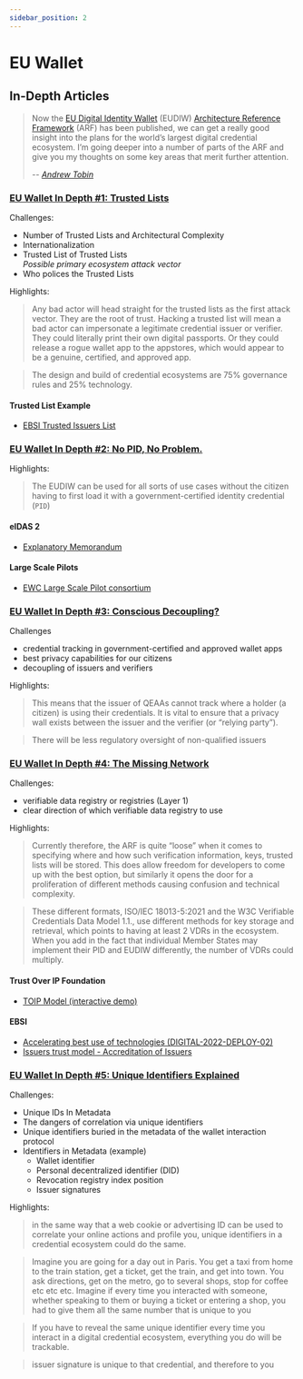 ```yaml
---
sidebar_position: 2
---
```


# EU Wallet

## In-Depth Articles
> Now the [EU Digital Identity Wallet](https://commission.europa.eu/strategy-and-policy/priorities-2019-2024/europe-fit-digital-age/european-digital-identity_en) (EUDIW) [Architecture Reference Framework](https://digital-strategy.ec.europa.eu/en/library/european-digital-identity-wallet-architecture-and-reference-framework) (ARF) has been published, we can get a really good insight into the plans for the world’s largest digital credential ecosystem. I’m going deeper into a number of parts of the ARF and give you my thoughts on some key areas that merit further attention.
>
> -- _[Andrew Tobin](https://www.linkedin.com/in/tobinandrew/)_

### [EU Wallet In Depth #1: Trusted Lists](https://www.linkedin.com/pulse/eu-wallet-depth-1-trusted-lists-andrew-tobin/)  
Challenges:
* Number of Trusted Lists and Architectural Complexity
* Internationalization
* Trusted List of Trusted Lists  
_Possible primary ecosystem attack vector_
* Who polices the Trusted Lists 

Highlights:

> Any bad actor will head straight for the trusted lists as the first attack vector. They are the root of trust. Hacking a trusted list will mean a bad actor can impersonate a legitimate credential issuer or verifier. They could literally print their own digital passports. Or they could release a rogue wallet app to the appstores, which would appear to be a genuine, certified, and approved app.

> The design and build of credential ecosystems are 75% governance rules and 25% technology. 

#### Trusted List Example
*  [EBSI Trusted Issuers List](https://ec.europa.eu/digital-building-blocks/wikis/display/EBSIDOC/Issuers+trust+model+-+Accreditation+of+Issuers)

### [EU Wallet In Depth #2: No PID, No Problem.](https://www.linkedin.com/pulse/eu-wallet-depth-2-pid-problem-andrew-tobin/)  
Highlights:

> The EUDIW can be used for all sorts of use cases without the citizen having to first load it with a government-certified identity credential (`PID`)

#### eIDAS 2
* [Explanatory Memorandum](https://eur-lex.europa.eu/legal-content/EN/TXT/?uri=CELEX%3A52021PC0281)

#### Large Scale Pilots
* [EWC Large Scale Pilot consortium](https://eudiwalletconsortium.org/)

### [EU Wallet In Depth #3: Conscious Decoupling?](https://www.linkedin.com/pulse/eu-wallet-dept-3-conscious-decoupling-andrew-tobin/)
Challenges
* credential tracking in government-certified and approved wallet apps
* best privacy capabilities for our citizens
* decoupling of issuers and verifiers


Highlights:

> This means that the issuer of QEAAs cannot track where a holder (a citizen) is using their credentials. It is vital to ensure that a privacy wall exists between the issuer and the verifier (or “relying party”).

> There will be less regulatory oversight of non-qualified issuers


### [EU Wallet In Depth #4: The Missing Network](https://www.linkedin.com/pulse/eu-wallet-depth-4-missing-network-andrew-tobin/)
Challenges:
* verifiable data registry or registries (Layer 1)
* clear direction of which verifiable data registry to use
  

Highlights:

> Currently therefore, the ARF is quite “loose” when it comes to specifying where and how such verification information, keys, trusted lists will be stored. This does allow freedom for developers to come up with the best option, but similarly it opens the door for a proliferation of different methods causing confusion and technical complexity.

> These different formats, ISO/IEC 18013-5:2021 and the W3C Verifiable Credentials Data Model 1.1., use different methods for key storage and retrieval, which points to having at least 2 VDRs in the ecosystem. When you add in the fact that individual Member States may implement their PID and EUDIW differently, the number of VDRs could multiply.


#### Trust Over IP Foundation
* [TOIP Model (interactive demo)](https://trustoverip.org/wp-content/toip-model/)

#### EBSI
* [Accelerating best use of technologies (DIGITAL-2022-DEPLOY-02)](https://ec.europa.eu/info/funding-tenders/opportunities/portal/screen/opportunities/topic-details/digital-2022-deploy-02-ebsi-services)
* [Issuers trust model - Accreditation of Issuers](https://ec.europa.eu/digital-building-blocks/wikis/display/EBSIDOC/Issuers+trust+model+-+Accreditation+of+Issuers)


### [EU Wallet In Depth #5: Unique Identifiers Explained](https://www.linkedin.com/pulse/eu-wallet-depth-5-unique-identifiers-explained-andrew-tobin/)

Challenges:
* Unique IDs In Metadata
* The dangers of correlation via unique identifiers
* Unique identifiers buried in the metadata of the wallet interaction protocol
* Identifiers in Metadata (example)
  * Wallet identifier
  * Personal decentralized identifier (DID)
  * Revocation registry index position
  * Issuer signatures


Highlights:

> in the same way that a web cookie or advertising ID can be used to correlate your online actions and profile you, unique identifiers in a credential ecosystem could do the same.

> Imagine you are going for a day out in Paris. You get a taxi from home to the train station, get a ticket, get the train, and get into town. You ask directions, get on the metro, go to several shops, stop for coffee etc etc etc. Imagine if every time you interacted with someone, whether speaking to them or buying a ticket or entering a shop, you had to give them all the same number that is unique to you

> If you have to reveal the same unique identifier every time you interact in a digital credential  ecosystem, everything you do will be trackable.

> issuer signature is unique to that credential, and therefore to you
